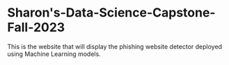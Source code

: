 # Sharon's-Data-Science-Capstone-Fall-2023
This is the website that will display the phishing website detector deployed using Machine Learning models. 
